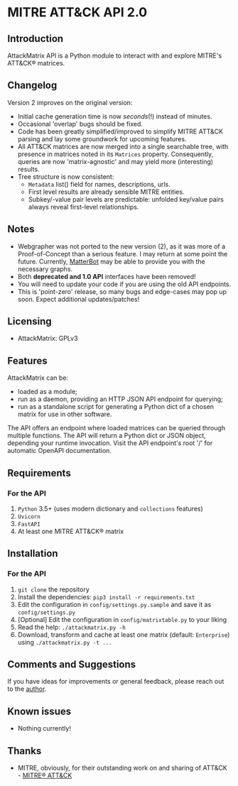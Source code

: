 # MITRE ATT&CK API 2.0

## Introduction

AttackMatrix API is a Python module to interact with and explore MITRE's ATT&CK® matrices.

## Changelog

Version 2 improves on the original version:

- Initial cache generation time is now *seconds*(!) instead of minutes.
- Occasional 'overlap' bugs should be fixed.
- Code has been greatly simplified/improved to simplify MITRE ATT&CK parsing and lay some groundwork for upcoming features.
- All ATT&CK matrices are now merged into a single searchable tree, with presence in matrices noted in its `Matrices` property. Consequently, queries are now 'matrix-agnostic' and may yield more (interesting) results.
- Tree structure is now consistent:
  - `Metadata` list() field for names, descriptions, urls.
  - First level results are already sensible MITRE entities.
  - Subkey/-value pair levels are predictable: unfolded key/value pairs always reveal first-level relationships.

## Notes

- Webgrapher was not ported to the new version (2), as it was more of a Proof-of-Concept than a serious feature. I may return at some point the future. Currently, [MatterBot](https://github.com/uforia/MatterBot) may be able to provide you with the necessary graphs.
- Both **deprecated and 1.0 API** interfaces have been removed!
- You will need to update your code if you are using the old API endpoints.
- This is 'point-zero' release, so many bugs and edge-cases may pop up soon. Expect additional updates/patches!

## Licensing

- AttackMatrix: GPLv3

## Features

AttackMatrix can be:

- loaded as a module;
- run as a daemon, providing an HTTP JSON API endpoint for querying;
- run as a standalone script for generating a Python dict of a chosen matrix for use in other software.

The API offers an endpoint where loaded matrices can be queried through multiple functions. The API will return a Python dict or JSON object, depending your runtime invocation. Visit the API endpoint's root '/' for automatic OpenAPI documentation.

## Requirements

### For the API

1. `Python` 3.5+ (uses modern dictionary and `collections` features)
2. `Uvicorn`
3. `FastAPI`
4. At least one MITRE ATT&CK® matrix

## Installation

### For the API

1. `git clone` the repository
2. Install the dependencies: `pip3 install -r requirements.txt`
3. Edit the configuration in `config/settings.py.sample` and save it as `config/settings.py`
4. [Optional] Edit the configuration in `config/matrixtable.py` to your liking
5. Read the help: `./attackmatrix.py -h`
6. Download, transform and cache at least one matrix (default: `Enterprise`) using `./attackmatrix.py -t ...`

## Comments and Suggestions

If you have ideas for improvements or general feedback, please reach out to the [author](mailto:uforia@dhcp.net).

## Known issues

- Nothing currently!

## Thanks

- MITRE, obviously, for their outstanding work on and sharing of ATT&CK - [MITRE® ATT&CK](https://attack.mitre.org)
